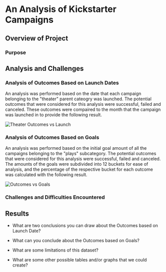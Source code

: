 # An Analysis of Kickstarter Campaigns

## Overview of Project

### Purpose

## Analysis and Challenges

### Analysis of Outcomes Based on Launch Dates

An analysis was performed based on the date that each campaign belonging to the "theater" parent cateogry was launched. The potential outcomes that were considered for this analysis were successful, failed and canceled. These outcomes were compaired to the month that the campaign was launched in to provide the following result.

![Theater Outcomes vs Launch](/assets/images/Theater_Outcomes_vs_Launch.png)

### Analysis of Outcomes Based on Goals

An analysis was performed based on the initial goal amount of all the campaigns belonging to the "plays" subcategory. The potential outcomes that were considered for this analysis were successful, failed and canceled. The amounts of the goals were subdivided into 12 buckets for ease of analysis, and the percentage of the respective bucket for each outcome was calculated with the following result. 

![Outcomes vs Goals](/assets/images/Outcomes_vs_Goals) 

### Challenges and Difficulties Encountered


## Results

- What are two conclusions you can draw about the Outcomes based on Launch Date?

- What can you conclude about the Outcomes based on Goals?

- What are some limitations of this dataset?

- What are some other possible tables and/or graphs that we could create?
